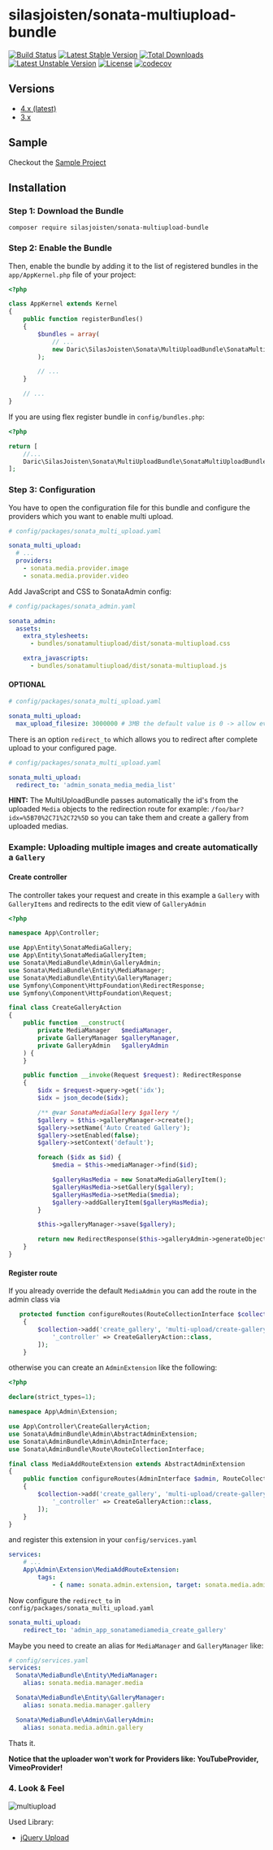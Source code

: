 silasjoisten/sonata-multiupload-bundle
======================================
[![Build Status](https://travis-ci.org/silasjoisten/sonata-multiupload-bundle.svg?branch=master)](https://travis-ci.org/silasjoisten/sonata-multiupload-bundle)
[![Latest Stable Version](https://poser.pugx.org/silasjoisten/sonata-multiupload-bundle/v/stable)](https://packagist.org/packages/silasjoisten/sonata-multiupload-bundle)
[![Total Downloads](https://poser.pugx.org/silasjoisten/sonata-multiupload-bundle/downloads)](https://packagist.org/packages/silasjoisten/sonata-multiupload-bundle)
[![Latest Unstable Version](https://poser.pugx.org/silasjoisten/sonata-multiupload-bundle/v/unstable)](https://packagist.org/packages/silasjoisten/sonata-multiupload-bundle)
[![License](https://poser.pugx.org/silasjoisten/sonata-multiupload-bundle/license)](https://packagist.org/packages/silasjoisten/sonata-multiupload-bundle)
[![codecov](https://codecov.io/gh/silasjoisten/sonata-multiupload-bundle/branch/master/graph/badge.svg)](https://codecov.io/gh/silasjoisten/sonata-multiupload-bundle)

## Versions

* [4.x (latest)](https://github.com/silasjoisten/sonata-multiupload-bundle)
* [3.x](https://github.com/silasjoisten/sonata-multiupload-bundle/tree/3.x)

## Sample
Checkout the [Sample Project](https://github.com/silasjoisten/sonata-sample-project)

## Installation

### Step 1: Download the Bundle

```console
composer require silasjoisten/sonata-multiupload-bundle
```

### Step 2: Enable the Bundle

Then, enable the bundle by adding it to the list of registered bundles
in the `app/AppKernel.php` file of your project:

```php
<?php

class AppKernel extends Kernel
{
    public function registerBundles()
    {
        $bundles = array(
            // ...
            new Daric\SilasJoisten\Sonata\MultiUploadBundle\SonataMultiUploadBundle(),
        );

        // ...
    }

    // ...
}
```

If you are using flex register bundle in `config/bundles.php`:
```php 
<?php

return [
    //...
    Daric\SilasJoisten\Sonata\MultiUploadBundle\SonataMultiUploadBundle::class => ['all' => true]
];
```

### Step 3: Configuration

You have to open the configuration file for this bundle and configure the providers which you want to enable multi upload.
```yaml
# config/packages/sonata_multi_upload.yaml

sonata_multi_upload:
  # ...
  providers:
    - sonata.media.provider.image
    - sonata.media.provider.video

```


Add JavaScript and CSS to SonataAdmin config:
```yaml
# config/packages/sonata_admin.yaml

sonata_admin:
  assets:
    extra_stylesheets:
      - bundles/sonatamultiupload/dist/sonata-multiupload.css

    extra_javascripts:
      - bundles/sonatamultiupload/dist/sonata-multiupload.js
```

#### OPTIONAL

```yaml
# config/packages/sonata_multi_upload.yaml

sonata_multi_upload:
  max_upload_filesize: 3000000 # 3MB the default value is 0 -> allow every size
```

There is an option `redirect_to` which allows you to redirect after complete upload to your configured page.

```yaml
# config/packages/sonata_multi_upload.yaml

sonata_multi_upload:
  redirect_to: 'admin_sonata_media_media_list'
```


**HINT:** The MultiUploadBundle passes automatically the id's from the uploaded `Media` objects
to the redirection route for example: `/foo/bar?idx=%5B70%2C71%2C72%5D` so you can take them and create
a gallery from uploaded medias.

### Example: Uploading multiple images and create automatically a `Gallery`

#### Create controller

The controller takes your request and create in this example a `Gallery` with `GalleryItems` and redirects to the
edit view of `GalleryAdmin`

```php
<?php

namespace App\Controller;

use App\Entity\SonataMediaGallery;
use App\Entity\SonataMediaGalleryItem;
use Sonata\MediaBundle\Admin\GalleryAdmin;
use Sonata\MediaBundle\Entity\MediaManager;
use Sonata\MediaBundle\Entity\GalleryManager;
use Symfony\Component\HttpFoundation\RedirectResponse;
use Symfony\Component\HttpFoundation\Request;

final class CreateGalleryAction
{
    public function __construct(
        private MediaManager   $mediaManager,
        private GalleryManager $galleryManager,
        private GalleryAdmin   $galleryAdmin
    ) {
    }

    public function __invoke(Request $request): RedirectResponse
    {
        $idx = $request->query->get('idx');
        $idx = json_decode($idx);

        /** @var SonataMediaGallery $gallery */
        $gallery = $this->galleryManager->create();
        $gallery->setName('Auto Created Gallery');
        $gallery->setEnabled(false);
        $gallery->setContext('default');

        foreach ($idx as $id) {
            $media = $this->mediaManager->find($id);

            $galleryHasMedia = new SonataMediaGalleryItem();
            $galleryHasMedia->setGallery($gallery);
            $galleryHasMedia->setMedia($media);
            $gallery->addGalleryItem($galleryHasMedia);
        }

        $this->galleryManager->save($gallery);

        return new RedirectResponse($this->galleryAdmin->generateObjectUrl('edit', $gallery));
    }
}

```

#### Register route

If you already override the default `MediaAdmin` you can add the route in the admin class via
```php
   protected function configureRoutes(RouteCollectionInterface $collection): void
    {
        $collection->add('create_gallery', 'multi-upload/create-gallery', [
            '_controller' => CreateGalleryAction::class,
        ]);
    }
```

otherwise you can create an `AdminExtension` like the following:
```php
<?php

declare(strict_types=1);

namespace App\Admin\Extension;

use App\Controller\CreateGalleryAction;
use Sonata\AdminBundle\Admin\AbstractAdminExtension;
use Sonata\AdminBundle\Admin\AdminInterface;
use Sonata\AdminBundle\Route\RouteCollectionInterface;

final class MediaAddRouteExtension extends AbstractAdminExtension
{
    public function configureRoutes(AdminInterface $admin, RouteCollectionInterface $collection): void
    {
        $collection->add('create_gallery', 'multi-upload/create-gallery', [
            '_controller' => CreateGalleryAction::class,
        ]);
    }
}

```

and register this extension in your `config/services.yaml`

```yaml
services:
    # ...
    App\Admin\Extension\MediaAddRouteExtension:
        tags:
            - { name: sonata.admin.extension, target: sonata.media.admin.media }
```

Now configure the `redirect_to` in `config/packages/sonata_multi_upload.yaml`

```yaml
sonata_multi_upload:
    redirect_to: 'admin_app_sonatamediamedia_create_gallery'
```

Maybe you need to create an alias for `MediaManager` and `GalleryManager` like:
```yaml
# config/services.yaml
services:
  Sonata\MediaBundle\Entity\MediaManager:
    alias: sonata.media.manager.media

  Sonata\MediaBundle\Entity\GalleryManager:
    alias: sonata.media.manager.gallery

  Sonata\MediaBundle\Admin\GalleryAdmin:
    alias: sonata.media.admin.gallery
```

Thats it.

**Notice that the uploader won't work for Providers like: YouTubeProvider, VimeoProvider!**

### 4. Look & Feel

![multiupload](docs/images/multiupload-bundle.gif)

Used Library:
* [jQuery Upload](https://github.com/danielm/uploader)
